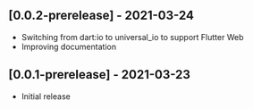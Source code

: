 ## [0.0.2-prerelease] - 2021-03-24
* Switching from dart:io to universal_io to support Flutter Web
* Improving documentation

## [0.0.1-prerelease] - 2021-03-23

* Initial release
